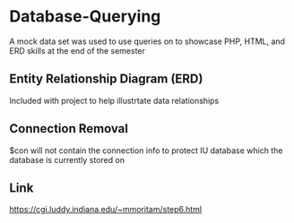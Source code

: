 # Database-Querying
A mock data set was used to use queries on to showcase PHP, HTML, and ERD skills at the end of the semester
## Entity Relationship Diagram (ERD)
Included with project to help illustrtate data relationships

## Connection Removal
$con will not contain the connection info to protect IU database which the database is currently stored on

## Link

https://cgi.luddy.indiana.edu/~mmoritam/step6.html